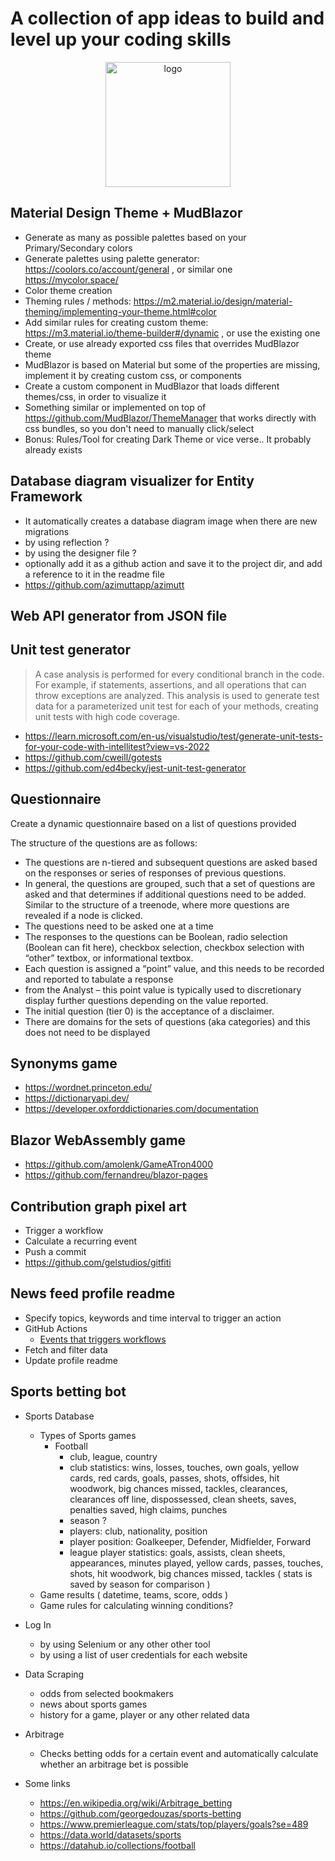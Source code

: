 # A collection of app ideas to build and level up your coding skills

<p align="center">
   <img src="https://user-images.githubusercontent.com/34052076/200351617-af833e4e-6064-4d2f-b618-91c6f4a26296.svg" alt="logo" height="200">
</p>

## Material Design Theme + MudBlazor

- Generate as many as possible palettes based on your Primary/Secondary colors
- Generate palettes using palette generator: <https://coolors.co/account/general> , or similar one <https://mycolor.space/>
- Color theme creation
- Theming rules / methods: <https://m2.material.io/design/material-theming/implementing-your-theme.html#color>
- Add similar rules for creating custom theme: <https://m3.material.io/theme-builder#/dynamic> , or use the existing one
- Create, or use already exported css files that overrides MudBlazor theme
- MudBlazor is based on Material but some of the properties are missing, implement it by creating custom css, or components
- Create a custom component in MudBlazor that loads different themes/css, in order to visualize it
- Something similar or implemented on top of <https://github.com/MudBlazor/ThemeManager> that works directly with css bundles, so you don't need to manually click/select
- Bonus: Rules/Tool for creating Dark Theme or vice verse.. It probably already exists

## Database diagram visualizer for Entity Framework

- It automatically creates a database diagram image when there are new migrations
- by using reflection ?
- by using the designer file ?
- optionally add it as a github action and save it to the project dir, and add a reference to it in the readme file
- <https://github.com/azimuttapp/azimutt>

## Web API generator from JSON file

## Unit test generator

> A case analysis is performed for every conditional branch in the code. For example, if statements, assertions, and all operations that can throw exceptions are analyzed. This analysis is used to generate test data for a parameterized unit test for each of your methods, creating unit tests with high code coverage.

- <https://learn.microsoft.com/en-us/visualstudio/test/generate-unit-tests-for-your-code-with-intellitest?view=vs-2022>
- <https://github.com/cweill/gotests>
- <https://github.com/ed4becky/jest-unit-test-generator>

## Questionnaire

Create a dynamic questionnaire based on a list of questions provided

The structure of the questions are as follows:

- The questions are n-tiered and subsequent questions are asked based on the responses
    or series of responses of previous questions.
- In general, the questions are grouped, such that a set of questions are asked and that
determines if additional questions need to be added. Similar to the structure of a
treenode, where more questions are revealed if a node is clicked.
- The questions need to be asked one at a time
- The responses to the questions can be Boolean, radio selection (Boolean can fit here),
checkbox selection, checkbox selection with “other” textbox, or informational textbox.
- Each question is assigned a “point” value, and this needs to be recorded and reported to
tabulate a response
- from the Analyst – this point value is typically used to discretionary display further
questions depending on the value reported.
- The initial question (tier 0) is the acceptance of a disclaimer.
- There are domains for the sets of questions (aka categories) and this does not need to be
displayed

## Synonyms game

- <https://wordnet.princeton.edu/>
- <https://dictionaryapi.dev/>
- <https://developer.oxforddictionaries.com/documentation>

## Blazor WebAssembly game

- <https://github.com/amolenk/GameATron4000>
- <https://github.com/fernandreu/blazor-pages>

## Contribution graph pixel art

- Trigger a workflow
- Calculate a recurring event
- Push a commit
- <https://github.com/gelstudios/gitfiti>

## News feed profile readme

- Specify topics, keywords and time interval to trigger an action
- GitHub Actions
  - [Events that triggers workflows](https://docs.github.com/en/actions/using-workflows/events-that-trigger-workflows)
- Fetch and filter data
- Update profile readme

## Sports betting bot

- Sports Database
  - Types of Sports games
    - Football
      - club, league, country
      - club statistics: wins, losses, touches, own goals, yellow cards, red cards, goals,
      passes, shots, offsides, hit woodwork, big chances missed, tackles, clearances,
      clearances off line, dispossessed, clean sheets, saves, penalties saved, high claims, punches
      - season ?
      - players: club, nationality, position
      - player position: Goalkeeper, Defender, Midfielder, Forward
      - league player statistics: goals, assists, clean sheets, appearances, minutes played, yellow cards,
      passes, touches, shots, hit woodwork, big chances missed, tackles ( stats is saved by season for comparison )
  - Game results ( datetime, teams, score, odds )
  - Game rules for calculating winning conditions?

- Log In
  - by using Selenium or any other other tool
  - by using a list of user credentials for each website

- Data Scraping
  - odds from selected bookmakers
  - news about sports games
  - history for a game, player or any other related data

- Arbitrage
  - Checks betting odds for a certain event and automatically calculate whether an arbitrage bet is possible

- Some links
  - <https://en.wikipedia.org/wiki/Arbitrage_betting>
  - <https://github.com/georgedouzas/sports-betting>
  - <https://www.premierleague.com/stats/top/players/goals?se=489>
  - <https://data.world/datasets/sports>
  - <https://datahub.io/collections/football>
